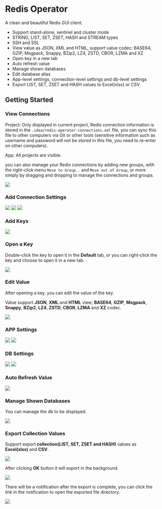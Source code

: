 # Redis Operator

A clean and beautiful Redis GUI client.

- Support stand-alone, sentinel and cluster mode
- STRING, LIST, SET, ZSET, HASH and STREAM types
- SSH and SSL
- View value as JSON, XML and HTML, support value codec: BASE64, GZIP, Msgpack, Snappy, BZip2, LZ4, ZSTD, CBOR, LZMA and XZ
- Open key in a new tab
- Auto refresh value
- Manage shown databases
- Edit database alias
- App-level settings, connection-level settings and db-level settings
- Export LIST, SET, ZSET and HASH values to Excel(xlsx) or CSV

## Getting Started

### View Connections

Project: Only displayed in current project, Redis connection information is stored in the `.idea/redis-operator-connections.xml` file, you can sync this file to other computers via Git or other tools (sensitive information such as username and password will not be stored in this file, you need to re-enter on other computers).

App: All projects are visible.

you can also manage your Redis connections by adding new groups, with the right-click menu `Move to Group..` and `Move out of Group`, or more simply by dragging and dropping to manage the connections and groups.

![](img/view-connections.png)

### Add Connection Settings

![](img/add-connection-settings1.png)
![](img/add-connection-settings2.png)
![](img/add-connection-settings3.png)

### Add Keys

![](img/add-key.png)

### Open a Key

Double-click the key to open it in the **Default** tab, or you can right-click the key and choose to open it in a new tab.

![](img/open-key.png)

### Edit Value

After opening a key, you can edit the value of the key.

Value support **JSON**, **XML** and **HTML** view; **BASE64**, **GZIP**, **Msgpack**, **Snappy**, **BZip2**, **LZ4**, **ZSTD**, **CBOR**, **LZMA** and **XZ** codec.

![](img/edit-key.png)

### APP Settings

![](img/go-to-app-settings.png)
![](img/app-settings.png)

### DB Settings

![](img/go-to-db-settings.png)
![](img/db-settings.png)

### Auto Refresh Value

![](img/auto-refresh-value.png)

### Manage Shown Databases

You can manage the db to be displayed.

![](img/manage-shown-databases.png)

### Export Collection Values

Support export **collection(LIST, SET, ZSET and HASH)** values as **Excel(xlsx)** and **CSV**.

![](img/export-collection.png)

After clicking **OK** button it will export in the background.

![](img/chose-export-path.png)

There will be a notification after the export is complete, you can click the link in the notification to open the exported file directory.

![](img/export-collection-complete.png)